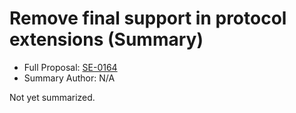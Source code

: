 # Remove final support in protocol extensions (Summary)

* Full Proposal: [SE-0164](https://github.com/apple/swift-evolution/blob/main/proposals/0164-remove-final-support-in-protocol-extensions.md)
* Summary Author: N/A

Not yet summarized.
